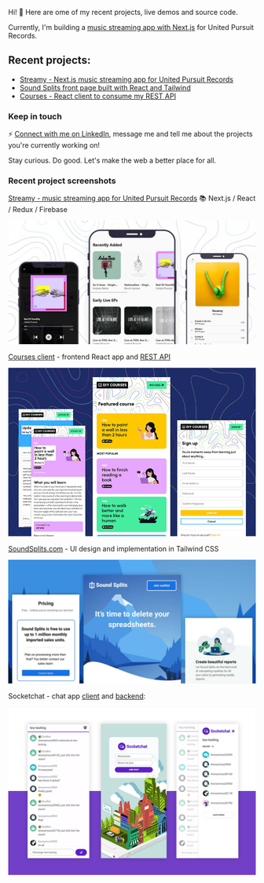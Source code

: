 Hi! :monocle_face:
Here are ome of my recent projects, live demos and source code. 

Currently, I'm building a [music streaming app with Next.js](https://github.com/xyeres/streamy) for United Pursuit Records.

## Recent projects: 
- [Streamy - Next.js music streaming app for United Pursuit Records](https://github.com/xyeres/streamy)
- [Sound Splits front page built with React and Tailwind](https://github.com/mallocked/splits-landing)
- [Courses - React client to consume my REST API](https://github.com/xyeres/courses-client)

### Keep in touch
⚡ [Connect with me on LinkedIn](https://www.linkedin.com/in/mxcarr/), message me and tell me about the projects you're currently working on!

Stay curious. Do good. Let's make the web a better place for all.

### Recent project screenshots
[Streamy - music streaming app for United Pursuit Records](https://github.com/xyeres/streamy)  📚  Next.js / React / Redux / Firebase

[![](./screen-streamy.jpg)](https://github.com/xyeres/streamy)

[Courses client](https://github.com/xyeres/courses-client) - frontend React app and [REST API](https://github.com/xyeres/courses-api)

[![](./screen-diy-courses.jpg)](https://github.com/xyeres/courses-client)

[SoundSplits.com](https://github.com/mallocked/splits-landing) - UI design and implementation in Tailwind CSS

[![](./screen-soundsplits.jpg)](https://github.com/mallocked/splits-landing)

Socketchat - chat app [client](https://github.com/xyeres/socketchat-client) and [backend](https://github.com/xyeres/socketchat-server):

[![](./screen-feature-md.png)](https://github.com/xyeres/socketchat-client)
